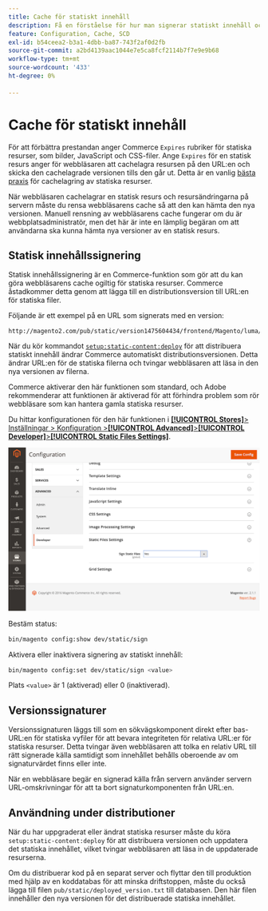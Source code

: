 ```yaml
---
title: Cache för statiskt innehåll
description: Få en förståelse för hur man signerar statiskt innehåll och hur man aktiverar eller inaktiverar funktionen.
feature: Configuration, Cache, SCD
exl-id: b54ceea2-b3a1-4dbb-ba87-743f2af0d2fb
source-git-commit: a2bd4139aac1044e7e5ca8fcf2114b7f7e9e9b68
workflow-type: tm+mt
source-wordcount: '433'
ht-degree: 0%

---
```


# Cache för statiskt innehåll

För att förbättra prestandan anger Commerce `Expires` rubriker för statiska resurser, som bilder, JavaScript och CSS-filer.
Ange `Expires` för en statisk resurs anger för webbläsaren att cachelagra resursen på den URL:en och skicka den cachelagrade versionen tills den går ut.
Detta är en vanlig [bästa praxis](https://developer.yahoo.com/performance/rules.html#expires=) för cachelagring av statiska resurser.

När webbläsaren cachelagrar en statisk resurs och resursändringarna på servern måste du rensa webbläsarens cache så att den kan hämta den nya versionen.
Manuell rensning av webbläsarens cache fungerar om du är webbplatsadministratör, men det här är inte en lämplig begäran om att användarna ska kunna hämta nya versioner av en statisk resurs.

## Statisk innehållssignering

Statisk innehållssignering är en Commerce-funktion som gör att du kan göra webbläsarens cache ogiltig för statiska resurser.
Commerce åstadkommer detta genom att lägga till en distributionsversion till URL:en för statiska filer.

Följande är ett exempel på en URL som signerats med en version:

```terminal
http://magento2.com/pub/static/version1475604434/frontend/Magento/luma/en_US/images/logo.svg
```

När du kör kommandot [`setup:static-content:deploy`](../cli/static-view-file-deployment.md) för att distribuera statiskt innehåll ändrar Commerce automatiskt distributionsversionen.
Detta ändrar URL:en för de statiska filerna och tvingar webbläsaren att läsa in den nya versionen av filerna.

Commerce aktiverar den här funktionen som standard, och Adobe rekommenderar att funktionen är aktiverad för att förhindra problem som rör webbläsare som kan hantera gamla statiska resurser.

Du hittar konfigurationen för den här funktionen i [**[!UICONTROL Stores]**> Inställningar > Konfiguration >**[!UICONTROL Advanced]**>**[!UICONTROL Developer]**>**[!UICONTROL Static Files Settings]**](https://docs.magento.com/user-guide/system/static-file-signature.html).

![Inställningar för statiska filer](../../assets/configuration/static-files-settings.png)

Bestäm status:

```bash
bin/magento config:show dev/static/sign
```

Aktivera eller inaktivera signering av statiskt innehåll:

```bash
bin/magento config:set dev/static/sign <value>
```

Plats `<value>` är 1 (aktiverad) eller 0 (inaktiverad).

## Versionssignaturer

Versionssignaturen läggs till som en sökvägskomponent direkt efter bas-URL:en för statiska vyfiler för att bevara integriteten för relativa URL:er för statiska resurser.
Detta tvingar även webbläsaren att tolka en relativ URL till rätt signerade källa samtidigt som innehållet behålls oberoende av om signaturvärdet finns eller inte.

När en webbläsare begär en signerad källa från servern använder servern URL-omskrivningar för att ta bort signaturkomponenten från URL:en.

## Användning under distributioner

När du har uppgraderat eller ändrat statiska resurser måste du köra `setup:static-content:deploy` för att distribuera versionen och uppdatera det statiska innehållet, vilket tvingar webbläsaren att läsa in de uppdaterade resurserna.

Om du distribuerar kod på en separat server och flyttar den till produktion med hjälp av en koddatabas för att minska driftstoppen, måste du också lägga till filen `pub/static/deployed_version.txt` till databasen.
Den här filen innehåller den nya versionen för det distribuerade statiska innehållet.
